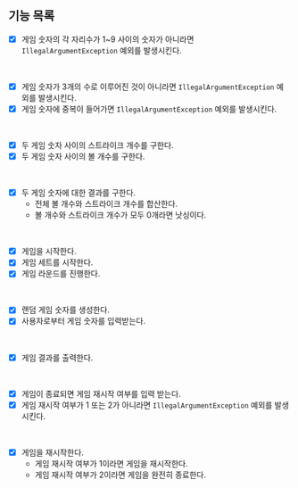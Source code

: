 ## 기능 목록
- [x] 게임 숫자의 각 자리수가 1~9 사이의 숫자가 아니라면 `IllegalArgumentException` 예외를 발생시킨다.
<br>

- [x] 게임 숫자가 3개의 수로 이루어진 것이 아니라면 `IllegalArgumentException` 예외를 발생시킨다.
- [x] 게임 숫자에 중복이 들어가면 `IllegalArgumentException` 예외를 발생시킨다.
<br>

- [x] 두 게임 숫자 사이의 스트라이크 개수를 구한다.
- [x] 두 게임 숫자 사이의 볼 개수를 구한다.
<br>

- [x] 두 게임 숫자에 대한 결과를 구한다.
    - 전체 볼 개수와 스트라이크 개수를 합산한다.
    - 볼 개수와 스트라이크 개수가 모두 0개라면 낫싱이다.
<br>

- [x] 게임을 시작한다.
- [x] 게임 세트를 시작한다.
- [x] 게임 라운드를 진행한다.
<br>

- [x] 랜덤 게임 숫자를 생성한다.
- [x] 사용자로부터 게임 숫자를 입력받는다.
<br>

- [x] 게임 결과를 출력한다.
<br>

- [x] 게임이 종료되면 게임 재시작 여부를 입력 받는다.
- [x] 게임 재시작 여부가 1 또는 2가 아니라면 `IllegalArgumentException` 예외를 발생시킨다.
<br>

- [x] 게임을 재시작한다.
  - 게임 재시작 여부가 1이라면 게임을 재시작한다.
  - 게임 재시작 여부가 2이라면 게임을 완전히 종료한다.
